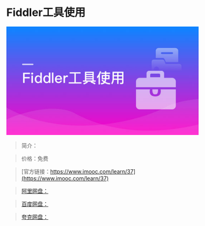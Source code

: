 # Fiddler工具使用

![img](../../assets/5fe442db00015ec305400304.jpg)

> 简介：

> 价格：免费

> [官方链接：https://www.imooc.com/learn/37](https://www.imooc.com/learn/37)

> [阿里网盘：]()

> [百度网盘：]()

> [夸克网盘：]()
